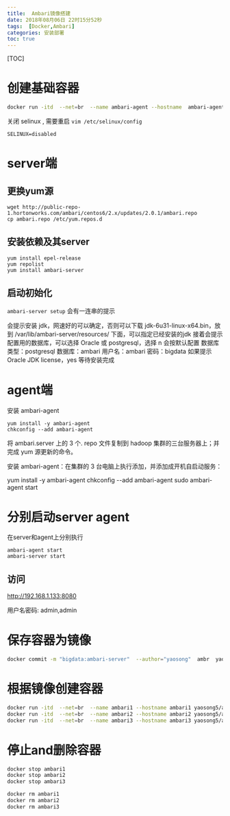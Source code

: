 ```yaml
---
title:  Ambari镜像搭建
date: 2018年08月06日 22时15分52秒
tags:  [Docker,Ambari]
categories: 安装部署
toc: true
---
```



[TOC]

# 创建基础容器

```bash
docker run -itd  --net=br  --name ambari-agent --hostname  ambari-agent yaosong5/centosbase:1.0 &> /dev/null
```

关闭 selinux , 需要重启
`vim /etc/selinux/config` 

```
SELINUX=disabled
```

<!--more -->

# server端

## 更换yum源

```
wget http://public-repo-1.hortonworks.com/ambari/centos6/2.x/updates/2.0.1/ambari.repo
cp ambari.repo /etc/yum.repos.d
```

## 安装依赖及其server

```
yum install epel-release 
yum repolist
yum install ambari-server  
```

## 启动初始化

`ambari-server setup`
会有一连串的提示

会提示安装 jdk，网速好的可以确定，否则可以下载 jdk-6u31-linux-x64.bin，放到 /var/lib/ambari-server/resources/ 下面，可以指定已经安装的jdk
接着会提示配置用的数据库，可以选择 Oracle 或 postgresql，选择 n 会按默认配置
数据库类型：postgresql
数据库：ambari
用户名：ambari
密码：bigdata
如果提示 Oracle JDK license，yes
等待安装完成



# agent端

安装 ambari-agent

```
yum install -y ambari-agent
chkconfig --add ambari-agent
```

将 ambari.server 上的 3 个. repo 文件复制到 hadoop 集群的三台服务器上；并完成 yum 源更新的命令。

 安装 ambari-agent：在集群的 3 台电脑上执行添加，并添加成开机自启动服务：　　

 yum install -y ambari-agent
 chkconfig --add ambari-agent
 sudo ambari-agent start

# 分别启动server agent 

在server和agent上分别执行

```
ambari-agent start
ambari-server start  
```

## 访问

http://192.168.1.133:8080  

用户名密码: admin,admin



# 保存容器为镜像

```bash
docker commit -m "bigdata:ambari-server"  --author="yaosong"  ambr  yaosong5/ambari-server:1.0
```

# 根据镜像创建容器

```bash
docker run -itd  --net=br  --name ambari1 --hostname ambari1 yaosong5/ambari-server:1.0 &> /dev/null
docker run -itd  --net=br  --name ambari2 --hostname ambari2 yaosong5/ambari-server:1.0 &> /dev/null
docker run -itd  --net=br  --name ambari3 --hostname ambari3 yaosong5/ambari-server:1.0 &> /dev/null
```

# 停止and删除容器

```bash
docker stop ambari1
docker stop ambari2
docker stop ambari3

docker rm ambari1
docker rm ambari2
docker rm ambari3
```